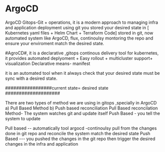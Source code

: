 # ArgoCD
ArgoCD
Gitops-Git + operations, it is a modern approach to managing infra and application deployment using git
you stored your desired state in [ Kubernetes yaml files + Helm Chart + Terraform Code] stored in git, now automated system like ArgoCD, flux, continoulsy montoring the repo
and ensure your enviroment match the desired state.

#AgroCD#, it is a declarative ,gitops continous delivery tool for kubernetes, it provides automated deplyoment + Easy rollout + multicluster support+ visualization
Declarative means- manifest 

it is an automated tool when it always check that your desired state must be sync with a desired state.

#################current state= desired state ####################

There are two types of method we are using in gitops ,specially in ArgoCD
a) Pull Based Method b) Push based reconciliation 
Pull Based reconcilation Method- The system watches git and update itself 
Push Based - you tell the system to update

Pull based -- automatically tool argocd -continoulsy pull from the changes done in git repo and reconcile the system match the desired state
Push Based --- you pushed the changes in the git repo then trigger the desired changes in the infra and application



